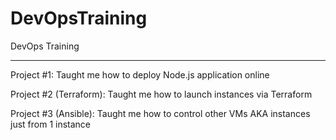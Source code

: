# DevOpsTraining
DevOps Training

---
Project #1: Taught me how to deploy Node.js application online

Project #2 (Terraform): Taught me how to launch instances via Terraform

Project #3 (Ansible): Taught me how to control other VMs AKA instances just from 1 instance 
